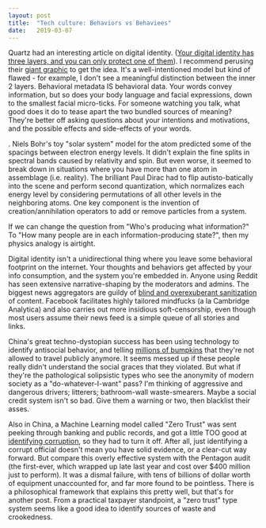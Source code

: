 ```yaml
---
layout: post
title:  "Tech culture: Behaviors vs Behaviees"
date:   2019-03-07
---
```


Quartz had an interesting article on digital identity. ([Your digital identity has three layers, and you can only protect one of them](https://qz.com/1525661/your-digital-identity-has-three-layers-and-you-can-only-protect-one-of-them/)). I recommend perusing their [giant graphic](https://panoptykon.org/sites/default/files/3levels.png) to get the idea. It's a well-intentioned model but kind of flawed - for example, I don't see a meaningful distinction between the inner 2 layers. Behavioral metadata IS behavioral data. Your words convey information, but so does your body language and facial expressions, down to the smallest facial micro-ticks. For someone watching you talk, what good does it do to tease apart the two bundled sources of meaning? They're better off asking questions about your intentions and motivations, and the possible effects and side-effects of your words.

<Tenuous physics analogy warning>. Niels Bohr's toy "solar system" model for the atom predicted some of the spacings between electron energy levels. It didn't explain the fine splits in spectral bands caused by relativity and spin. But even worse, it seemed to break down in situations where you have more than one atom in assemblage (i.e. reality). The brilliant Paul Dirac had to flip autisto-batically into the scene and perform second quantization, which normalizes each energy level by considering permutations of all other levels in the neighboring atoms. One key component is the invention of creation/annihilation operators to add or remove particles from a system.
  
If we can change the question from "Who's producing what information?" To "How many people are in each information-producing state?", then my physics analogy is airtight.

Digital identity isn't a unidirectional thing where you leave some behavioral footprint on the internet. Your thoughts and behaviors get affected by your info consumption, and the system you're embedded in. Anyone using Reddit has seen extensive narrative-shaping by the moderators and admins. The biggest news aggregators are guildy of [blind and overexuberant sanitization](https://www.engadget.com/2019/01/31/sex-censorship-killed-internet-fosta-sesta/) of content. Facebook facilitates highly tailored mindfucks (a la Cambridge Analytica) and also carries out more insidious soft-censorship, even though most users assume their news feed is a simple queue of all stories and links.

China's great techno-dystopian success has been using technology to identify antisocial behavior, and telling [millions of bumpkins](https://www.sciencealert.com/china-has-a-credit-system-for-social-behavior-its-led-to-millions-of-travel-bans) that they're not allowed to travel publicly anymore. It seems messed up if these people really didn't understand the social graces that they violated. But what if they're the pathological solipsistic types who see the anonymity of modern society as a "do-whatever-I-want" pass? I'm thinking of aggressive and dangerous drivers; litterers; bathroom-wall waste-smearers. Maybe a social credit system isn't so bad. Give them a warning or two, then blacklist their asses.

Also in China, a Machine Learning model called "Zero Trust" was sent peeking through banking and public records, and got a little TOO good at [identifying corruption](https://www.scmp.com/news/china/science/article/2184857/chinas-corruption-busting-ai-system-zero-trust-being-turned-being), so they had to turn it off. After all, just identifying a corrupt official doesn't mean you have solid evidence, or a clear-cut way forward. But compare this overly effective system with the Pentagon audit (the first-ever, which wrapped up late last year and cost over $400 million just to perform). It was a dismal failure, with tens of billions of dollar worth of equipment unaccounted for, and far more found to be pointless. There is a philosophical framework that explains this pretty well, but that's for another post. From a practical taxpayer standpoint, a "zero trust" type system seems like a good idea to identify sources of waste and crookedness.
